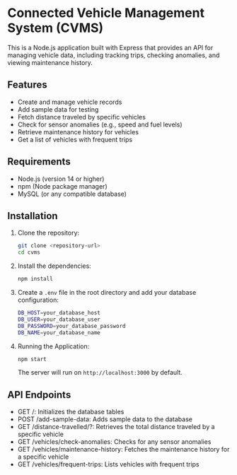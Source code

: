 # Connected Vehicle Management System (CVMS)

This is a Node.js application built with Express that provides an API for managing vehicle data, including tracking trips, checking anomalies, and viewing maintenance history.

## Features

- Create and manage vehicle records
- Add sample data for testing
- Fetch distance traveled by specific vehicles
- Check for sensor anomalies (e.g., speed and fuel levels)
- Retrieve maintenance history for vehicles
- Get a list of vehicles with frequent trips

## Requirements

- Node.js (version 14 or higher)
- npm (Node package manager)
- MySQL (or any compatible database)

## Installation

1. Clone the repository:
   ```bash
   git clone <repository-url>
   cd cvms
   ```

2. Install the dependencies:
    ```bash
    npm install
    ```

3. Create a <code>.env</code> file in the root directory and add your database configuration:
    ```bash
    DB_HOST=your_database_host
    DB_USER=your_database_user
    DB_PASSWORD=your_database_password
    DB_NAME=your_database_name
    ```

4. Running the Application:
    ```bash
    npm start
    ```

    The server will run on <code>http://localhost:3000</code> by default.

## API Endpoints

- GET /: Initializes the database tables
- POST /add-sample-data: Adds sample data to the database
- GET /distance-travelled/?: Retrieves the total distance traveled by a specific vehicle
- GET /vehicles/check-anomalies: Checks for any sensor anomalies
- GET /vehicles/maintenance-history: Fetches the maintenance history for a specific vehicle
- GET /vehicles/frequent-trips: Lists vehicles with frequent trips